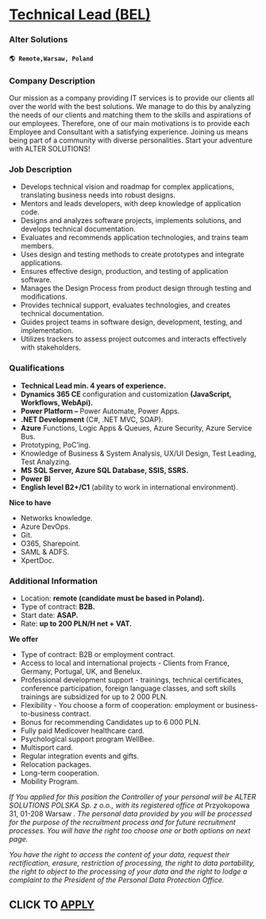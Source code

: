# [Technical Lead (BEL)](https://www.remotewlb.com/apply/technical-lead-bel)  
### Alter Solutions  
#### `🌎 Remote,Warsaw, Poland`  

### **Company Description**

Our mission as a company providing IT services is to provide our clients all over the world with the best solutions. We manage to do this by analyzing the needs of our clients and matching them to the skills and aspirations of our employees. Therefore, one of our main motivations is to provide each Employee and Consultant with a satisfying experience. Joining us means being part of a community with diverse personalities. Start your adventure with ALTER SOLUTIONS!

###  **Job Description**

  * Develops technical vision and roadmap for complex applications, translating business needs into robust designs.
  * Mentors and leads developers, with deep knowledge of application code.
  * Designs and analyzes software projects, implements solutions, and develops technical documentation.
  * Evaluates and recommends application technologies, and trains team members.
  * Uses design and testing methods to create prototypes and integrate applications.
  * Ensures effective design, production, and testing of application software.
  * Manages the Design Process from product design through testing and modifications.
  * Provides technical support, evaluates technologies, and creates technical documentation.
  * Guides project teams in software design, development, testing, and implementation.
  * Utilizes trackers to assess project outcomes and interacts effectively with stakeholders.

###  **Qualifications**

  *  **Technical Lead min. 4 years of experience.**
  *  **Dynamics 365 CE** configuration and customization **(JavaScript, Workflows, WebApi).**
  *  **Power Platform –** Power Automate, Power Apps.
  *  **.NET Development** (C#, .NET MVC, SOAP).
  *  **Azure** Functions, Logic Apps & Queues, Azure Security, Azure Service Bus.
  * Prototyping, PoC’ing.
  * Knowledge of Business & System Analysis, UX/UI Design, Test Leading, Test Analyzing.
  *  **MS SQL Server, Azure SQL Database, SSIS, SSRS.**
  *  **Power BI**
  *  **English level B2+/C1** (ability to work in international environment).

 **Nice to have**

  * Networks knowledge.
  * Azure DevOps.
  * Git.
  * O365, Sharepoint.
  * SAML & ADFS.
  * XpertDoc.

###  **Additional Information**

  * Location: **remote (candidate must be based in Poland).**
  * Type of contract: **B2B.**
  * Start date: **ASAP.**
  * Rate: **up to 200 PLN/H net + VAT.**

 **We offer**

  * Type of contract: B2B or employment contract.
  * Access to local and international projects - Clients from France, Germany, Portugal, UK, and Benelux.
  * Professional development support - trainings, technical certificates, conference participation, foreign language classes, and soft skills trainings are subsidized for up to 2 000 PLN.
  * Flexibility - You choose a form of cooperation: employment or business-to-business contract.
  * Bonus for recommending Candidates up to 6 000 PLN.
  * Fully paid Medicover healthcare card.
  * Psychological support program WellBee.
  * Multisport card.
  * Regular integration events and gifts.
  * Relocation packages.
  * Long-term cooperation.
  * Mobility Program.

 _If You applied for this position the Controller of your personal will be ALTER SOLUTIONS POLSKA Sp. z o.o., with its registered office at_ Przyokopowa 31, 01-208 Warsaw _. The personal data provided by you will be processed for the purpose of the recruitment process and for future recruitment processes. You will have the right too choose one or both options on next page._

 _You have the right to access the content of your data, request their rectification, erasure, restriction of processing, the right to data portability, the right to object to the processing of your data and the right to lodge a complaint to the President of the Personal Data Protection Office._

  
## CLICK TO [APPLY](https://www.remotewlb.com/apply/technical-lead-bel)

